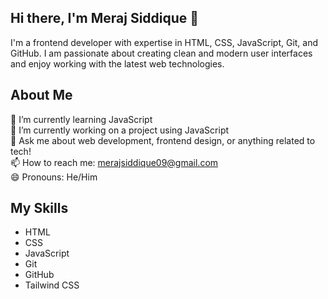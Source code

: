 ## Hi there, I'm Meraj Siddique 👋
I'm a frontend developer with expertise in HTML, CSS, JavaScript, Git, and GitHub. I am passionate about creating clean and modern user interfaces and enjoy working with the latest web technologies.

## About Me
🌱 I’m currently learning JavaScript<br>
🔭 I’m currently working on a project using JavaScript<br>
💬 Ask me about web development, frontend design, or anything related to tech!<br>
📫 How to reach me: merajsiddique09@gmail.com<br>
😄 Pronouns: He/Him

## My Skills
* HTML
* CSS
* JavaScript
* Git
* GitHub
*  Tailwind CSS
